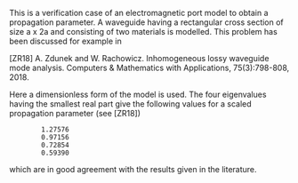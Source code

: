 This is a verification case of an electromagnetic port model to obtain
a propagation parameter. A waveguide having a rectangular cross section of
size a x 2a and consisting of two materials is modelled. This problem has been
discussed for example in

[ZR18] A. Zdunek and W. Rachowicz. Inhomogeneous lossy waveguide mode
       analysis. Computers & Mathematics with Applications, 75(3):798-808,
       2018.

Here a dimensionless form of the model is used. The four eigenvalues having
the smallest real part give the following values for a scaled propagation
parameter (see [ZR18])

            1.27576
            0.97156
            0.72854
            0.59390

which are in good agreement with the results given in the literature.